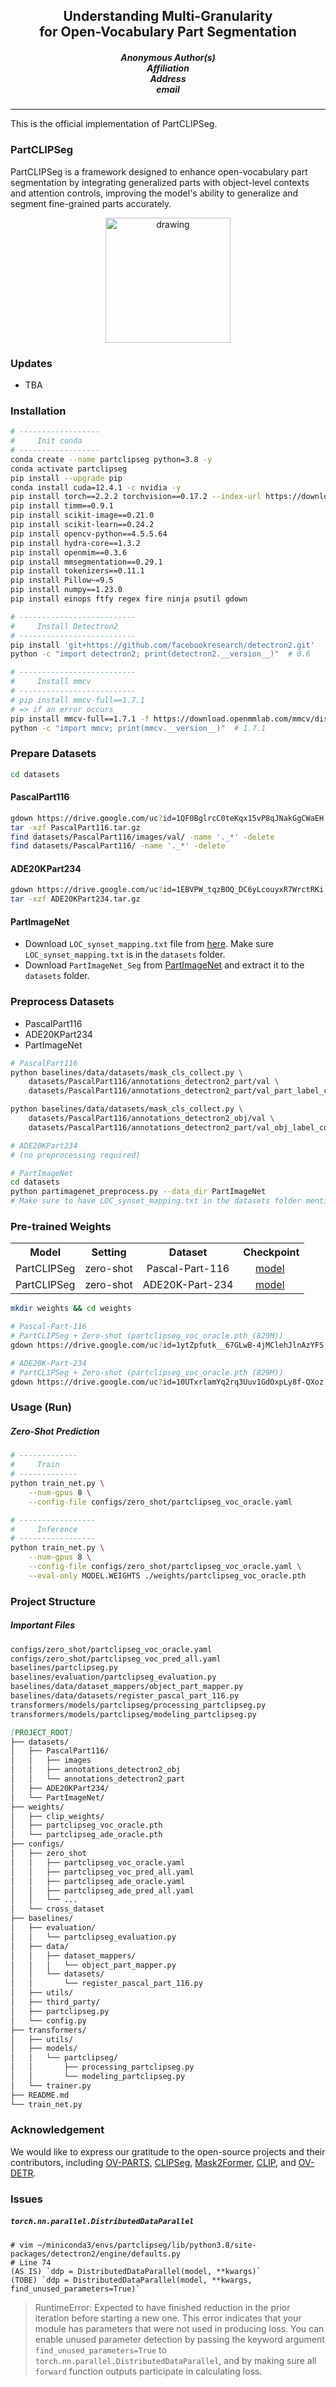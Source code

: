 <h2 align="center">
    Understanding Multi-Granularity<br>for Open-Vocabulary Part Segmentation
</h2>
<h5 align="center">
    Anonymous Author(s)<br>
    Affiliation<br>
    Address<br>
    email<br>
  <!-- <a href="https://arxiv.org/pdf/2203.11876.pdf">arXiv</a> |
  <a href="https://www.mmlab-ntu.com/project/ovdetr/index.html">Project Page</a> |
  <a href="https://github.com/yuhangzang/OV-DETR">Code</a> -->
</h5>

---

This is the official implementation of PartCLIPSeg.

<!-- ## Understanding Multi-Granularity for Open-Vocabulary Part Segmentation -->

### PartCLIPSeg

PartCLIPSeg is a framework designed to enhance open-vocabulary part segmentation by integrating generalized parts with object-level contexts and attention controls, improving the model's ability to generalize and segment fine-grained parts accurately.

<div align="center">
    <img src="assets/main_figure_01.png" alt="drawing" height="200em"/>
</div>

### Updates

- TBA

### Installation

<!-- TODO: INSTALL.md -->

```sh
# ------------------
#     Init conda
# ------------------
conda create --name partclipseg python=3.8 -y
conda activate partclipseg
pip install --upgrade pip
conda install cuda=12.4.1 -c nvidia -y
pip install torch==2.2.2 torchvision==0.17.2 --index-url https://download.pytorch.org/whl/cu121
pip install timm==0.9.1
pip install scikit-image==0.21.0
pip install scikit-learn==0.24.2
pip install opencv-python==4.5.5.64
pip install hydra-core==1.3.2
pip install openmim==0.3.6
pip install mmsegmentation==0.29.1
pip install tokenizers==0.11.1
pip install Pillow~=9.5
pip install numpy==1.23.0
pip install einops ftfy regex fire ninja psutil gdown

# --------------------------
#     Install Detectron2
# --------------------------
pip install 'git+https://github.com/facebookresearch/detectron2.git'
python -c "import detectron2; print(detectron2.__version__)"  # 0.6

# --------------------------
#     Install mmcv
# --------------------------
# pip install mmcv-full==1.7.1
# => if an error occurs
pip install mmcv-full==1.7.1 -f https://download.openmmlab.com/mmcv/dist/cu110/torch1.7.0/index.html
python -c "import mmcv; print(mmcv.__version__)"  # 1.7.1
```

### Prepare Datasets

```sh
cd datasets
```

#### PascalPart116
```sh
gdown https://drive.google.com/uc?id=1QF0BglrcC0teKqx15vP8qJNakGgCWaEH # Backup
tar -xzf PascalPart116.tar.gz
find datasets/PascalPart116/images/val/ -name '._*' -delete
find datasets/PascalPart116/ -name '._*' -delete
```

#### ADE20KPart234
```sh
gdown https://drive.google.com/uc?id=1EBVPW_tqzBOQ_DC6yLcouyxR7WrctRKi
tar -xzf ADE20KPart234.tar.gz
```

#### PartImageNet
- Download `LOC_synset_mapping.txt` file from [here](https://www.kaggle.com/c/imagenet-object-localization-challenge/data). Make sure `LOC_synset_mapping.txt` is in the `datasets` folder.
- Download `PartImageNet_Seg` from [PartImageNet](https://github.com/TACJu/PartImageNet) and extract it to the `datasets` folder.


### Preprocess Datasets

- PascalPart116
- ADE20KPart234
- PartImageNet

```sh
# PascalPart116
python baselines/data/datasets/mask_cls_collect.py \
    datasets/PascalPart116/annotations_detectron2_part/val \
    datasets/PascalPart116/annotations_detectron2_part/val_part_label_count.json

python baselines/data/datasets/mask_cls_collect.py \
    datasets/PascalPart116/annotations_detectron2_obj/val \
    datasets/PascalPart116/annotations_detectron2_part/val_obj_label_count.json

# ADE20KPart234
# (no preprocessing required)

# PartImageNet
cd datasets
python partimagenet_preprocess.py --data_dir PartImageNet
# Make sure to have LOC_synset_mapping.txt in the datasets folder mentioned above.
```

### Pre-trained Weights


<table><tbody>
<!-- START TABLE -->
<!-- TABLE HEADER -->
<th valign="bottom">Model</th>
<th valign="bottom">Setting</th>
<th valign="bottom">Dataset</th>
<th valign="bottom">Checkpoint</th>
<!-- TABLE BODY -->
<!-- ROW: per_pixel_baseline_R50_bs16_160k -->
<tr>
    <td align="center">PartCLIPSeg</td>
    <td align="center">zero-shot</td>
    <td align="center">Pascal-Part-116</td>
    <!-- <td align="center"><a href="https://drive.google.com/file/d/1Qf9oLofq8ENBzDaSznP7EBODKkE_Ph2A/view?usp=drive_link">model</a>&nbsp;</td> -->
    <td align="center"><a href="https://drive.google.com/file/d/1ytZpfutk__67GLwB-4jMClehJlnAzYFS/view?usp=share_link">model</a>&nbsp;</td>
</tr>
<tr>
    <td align="center">PartCLIPSeg</td>
    <td align="center">zero-shot</td>
    <td align="center">ADE20K-Part-234</td>
    <!-- <td align="center"><a href="https://drive.google.com/file/d/1XqgHI4CRcfLIz2j8_ZbIvoF_GFjMqCqn/view?usp=drive_link">model</a>&nbsp;</td> -->
    <td align="center"><a href="https://drive.google.com/file/d/10UTxrlamYq2rq3Uuv1GdOxpLy8f-QXoz/view?usp=share_link">model</a>&nbsp;</td>
</tr>

</tbody></table>

<!-- # CLIPSeg + Zero-shot (clipseg_ft_VA_L_F_voc.pth (810M))
gdown https://drive.google.com/uc?id=1WkCu3-KA2Oho5xzBXDR_HUmBvvKKYSQM -->

```sh
mkdir weights && cd weights

# Pascal-Part-116
# PartCLIPSeg + Zero-shot (partclipseg_voc_oracle.pth (829M))
gdown https://drive.google.com/uc?id=1ytZpfutk__67GLwB-4jMClehJlnAzYFS

# ADE20K-Part-234
# PartCLIPSeg + Zero-shot (partclipseg_voc_oracle.pth (829M))
gdown https://drive.google.com/uc?id=10UTxrlamYq2rq3Uuv1GdOxpLy8f-QXoz

```

### Usage (Run)

##### Zero-Shot Prediction

```sh
# -------------
#     Train
# -------------
python train_net.py \
    --num-gpus 8 \
    --config-file configs/zero_shot/partclipseg_voc_oracle.yaml

# -----------------
#     Inference
# -----------------
python train_net.py \
    --num-gpus 8 \
    --config-file configs/zero_shot/partclipseg_voc_oracle.yaml \
    --eval-only MODEL.WEIGHTS ./weights/partclipseg_voc_oracle.pth
```

### Project Structure

##### Important Files

```sh
configs/zero_shot/partclipseg_voc_oracle.yaml
configs/zero_shot/partclipseg_voc_pred_all.yaml
baselines/partclipseg.py
baselines/evaluation/partclipseg_evaluation.py
baselines/data/dataset_mappers/object_part_mapper.py
baselines/data/datasets/register_pascal_part_116.py
transformers/models/partclipseg/processing_partclipseg.py
transformers/models/partclipseg/modeling_partclipseg.py
```



```markdown
[PROJECT_ROOT]
├── datasets/
│   ├── PascalPart116/
│   │   ├── images
│   │   ├── annotations_detectron2_obj
│   │   └── annotations_detectron2_part
│   ├── ADE20KPart234/
│   └── PartImageNet/
├── weights/
│   ├── clip_weights/
│   ├── partclipseg_voc_oracle.pth
│   └── partclipseg_ade_oracle.pth
├── configs/
│   ├── zero_shot
│   │   ├── partclipseg_voc_oracle.yaml
│   │   ├── partclipseg_voc_pred_all.yaml
│   │   ├── partclipseg_ade_oracle.yaml
│   │   ├── partclipseg_ade_pred_all.yaml
│   │   └── ...
│   └── cross_dataset
├── baselines/
│   ├── evaluation/
│   │   └── partclipseg_evaluation.py
│   ├── data/
│   │   ├── dataset_mappers/
│   │   │   └── object_part_mapper.py
│   │   └── datasets/
│   │       └── register_pascal_part_116.py
│   ├── utils/
│   ├── third_party/
│   ├── partclipseg.py
│   └── config.py
├── transformers/
│   ├── utils/
│   ├── models/
│   │   └── partclipseg/
│   │       ├── processing_partclipseg.py
│   │       └── modeling_partclipseg.py
│   └── trainer.py
├── README.md
└── train_net.py
```


### Acknowledgement

We would like to express our gratitude to the open-source projects and their contributors, including [OV-PARTS](https://github.com/OpenRobotLab/OV_PARTS), [CLIPSeg](https://github.com/timojl/clipseg), [Mask2Former](https://github.com/facebookresearch/Mask2Former), [CLIP](https://github.com/openai/CLIP), and [OV-DETR](https://github.com/yuhangzang/OV-DETR).

<!-- [ViT](https://github.com/google-research/vision_transformer)
[Swin](https://github.com/microsoft/Swin-Transformer) -->

### Issues

##### `torch.nn.parallel.DistributedDataParallel`

```
# vim ~/miniconda3/envs/partclipseg/lib/python3.8/site-packages/detectron2/engine/defaults.py
# Line 74
(AS IS) `ddp = DistributedDataParallel(model, **kwargs)`
(TOBE) `ddp = DistributedDataParallel(model, **kwargs, find_unused_parameters=True)`
```

> RuntimeError: Expected to have finished reduction in the prior iteration before starting a new one. This error indicates that your module has parameters that were not used in producing loss. You can enable unused parameter detection by passing the keyword argument `find_unused_parameters=True` to `torch.nn.parallel.DistributedDataParallel`, and by making sure all `forward` function outputs participate in calculating loss.
